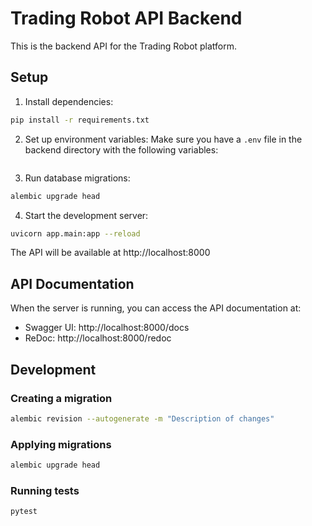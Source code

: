 
# Trading Robot API Backend

This is the backend API for the Trading Robot platform.

## Setup

1. Install dependencies:
```bash
pip install -r requirements.txt
```

2. Set up environment variables:
Make sure you have a `.env` file in the backend directory with the following variables:
```

```

3. Run database migrations:
```bash
alembic upgrade head
```

4. Start the development server:
```bash
uvicorn app.main:app --reload
```

The API will be available at http://localhost:8000

## API Documentation

When the server is running, you can access the API documentation at:
- Swagger UI: http://localhost:8000/docs
- ReDoc: http://localhost:8000/redoc

## Development

### Creating a migration
```bash
alembic revision --autogenerate -m "Description of changes"
```

### Applying migrations
```bash
alembic upgrade head
```

### Running tests
```bash
pytest
```
